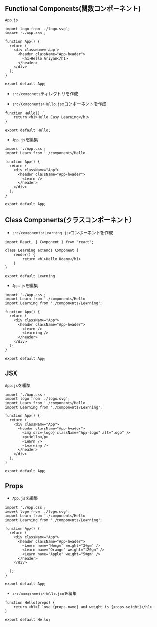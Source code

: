 ## Functional Components(関数コンポーネント)

`App.js`<br>

```
import logo from './logo.svg';
import './App.css';

function App() {
  return (
    <div className="App">
      <header className="App-header">
        <h1>Hello Ariyan</h1>
      </header>
    </div>
  );
}

export default App;
```

+ `src/componets`ディレクトリを作成<br>

+ `src/Components/Hello.jsx`コンポーネントを作成<br>

```
function Hello() {
    return <h1>Hello Easy Learning</h1>
}

export default Hello;
```

+ `App.js`を編集<br>

```
import './App.css';
import Learn from './components/Hello'

function App() {
  return (
    <div className="App">
      <header className="App-header">
        <Learn />
      </header>
    </div>
  );
}

export default App;
```

## Class Components(クラスコンポーネント）

+ `src/components/Learning.jsx`コンポーネントを作成<br>

```
import React, { Component } from "react";

class Learning extends Component {
    render() {
        return <h1>Hello Udemy</h1>
    }
}

export default Learning
```

+ `App.js`を編集<br>

```
import './App.css';
import Learn from './components/Hello'
import Learning from './components/Learning';

function App() {
  return (
    <div className="App">
      <header className="App-header">
        <Learn />
        <Learning />
      </header>
    </div>
  );
}

export default App;
```

## JSX

`App.js`を編集<br>

```
import './App.css';
import logo from './logo.svg';
import Learn from './components/Hello'
import Learning from './components/Learning';

function App() {
  return (
    <div className="App">
      <header className="App-header">
        <img src={logo} className="App-logo" alt="logo" />
        <p>Hello</p>
        <Learn />
        <Learning />
      </header>
    </div>
  );
}

export default App;
```

## Props

+ `App.js`を編集<br>

```
import './App.css';
import logo from './logo.svg';
import Learn from './components/Hello'
import Learning from './components/Learning';

function App() {
  return (
    <div className="App">
      <header className="App-header">
        <Learn name="Mango" weight="20gm" />
        <Learn name="Orange" weight="120gm" />
        <Learn name="Apple" weight="50gm" />
      </header>
    </div>

  );
}

export default App;
```

+ `src/components/Hello.jsx`を編集<br>

```
function Hello(props) {
    return <h1>I love {props.name} and weight is {props.weight}</h1>
}

export default Hello;
```